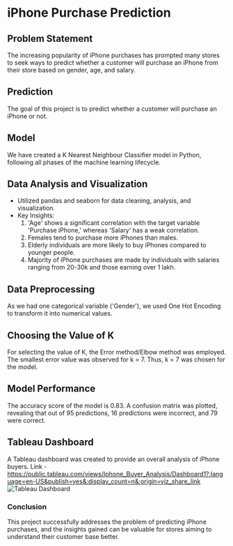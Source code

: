# iPhone Purchase Prediction

## Problem Statement
The increasing popularity of iPhone purchases has prompted many stores to seek ways to predict whether a customer will purchase an iPhone from their store based on gender, age, and salary.

## Prediction
The goal of this project is to predict whether a customer will purchase an iPhone or not.

## Model
We have created a K Nearest Neighbour Classifier model in Python, following all phases of the machine learning lifecycle.

## Data Analysis and Visualization
- Utilized pandas and seaborn for data cleaning, analysis, and visualization.
- Key Insights:
  1. 'Age' shows a significant correlation with the target variable 'Purchase iPhone,' whereas 'Salary' has a weak correlation.
  2. Females tend to purchase more iPhones than males.
  3. Elderly individuals are more likely to buy iPhones compared to younger people.
  4. Majority of iPhone purchases are made by individuals with salaries ranging from 20-30k and those earning over 1 lakh.

## Data Preprocessing
As we had one categorical variable ('Gender'), we used One Hot Encoding to transform it into numerical values.

## Choosing the Value of K
For selecting the value of K, the Error method/Elbow method was employed. The smallest error value was observed for k = 7. Thus, k = 7 was chosen for the model.

## Model Performance
The accuracy score of the model is 0.83. A confusion matrix was plotted, revealing that out of 95 predictions, 16 predictions were incorrect, and 79 were correct.

## Tableau Dashboard
A Tableau dashboard was created to provide an overall analysis of iPhone buyers.
Link - https://public.tableau.com/views/Iphone_Buyer_Analysis/Dashboard1?:language=en-US&publish=yes&:display_count=n&:origin=viz_share_link
![Tableau Dashboard](https://github.com/MuskanKhandelia/Iphone_Purchase_Prediction/assets/65664089/94e93dc0-8311-4ab4-a8cf-633e20b39f27)

### Conclusion
This project successfully addresses the problem of predicting iPhone purchases, and the insights gained can be valuable for stores aiming to understand their customer base better.
